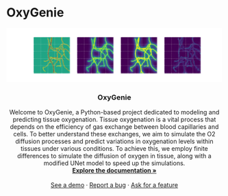 # OxyGenie
<a name="readme-top"></a>

<img src="/img/pred1.png">




<h3 align="center">OxyGenie</h3>

  <p align="center">
    Welcome to OxyGenie, a Python-based project dedicated to modeling and predicting tissue oxygenation.
	Tissue oxygenation is a vital process that depends on the efficiency of gas exchange between blood capillaries and cells. To better understand these exchanges, we aim to simulate the O2 diffusion processes and predict variations in oxygenation levels within tissues under various conditions.
	To achieve this, we employ finite differences to simulate the diffusion of oxygen in tissue, along with a modified UNet model to speed up the simulations.
    <br />
    <a href="https://alex6crbt.github.io/OxyGenie"><strong>Explore the documentation »</strong></a>
    <br />
    <br />
    <a href="https://github.com/Alex6Crbt/OxyGenie">See a demo</a>
    ·
    <a href="https://github.com/Alex6Crbt/OxyGenie/issues">Report a bug</a>
    ·
    <a href="https://github.com/Alex6Crbt/OxyGenie/issues">Ask for a feature</a>
  </p>
</div>
